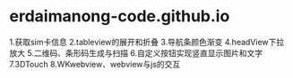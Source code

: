 # erdaimanong-code.github.io
1.获取sim卡信息
2.tableview的展开和折叠
3.导航条颜色渐变
4.headView下拉放大
5.二维码、条形码生成与扫描
6.自定义按钮实现竖直显示图片和文字
7.3DTouch
8.WKwebview、webview与js的交互
